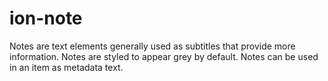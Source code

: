 # ion-note

Notes are text elements generally used as subtitles that provide more information. Notes are styled to appear grey by default. Notes can be used in an item as metadata text.

